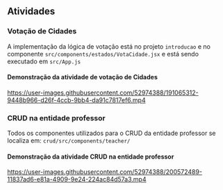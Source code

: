 ## Atividades

### Votação de Cidades

A implementação da lógica de votação está no projeto `introducao` e no componente `src/components/estados/VotaCidade.jsx` e está sendo executado em `src/App.js`

#### Demonstração da atividade de votação de Cidades

https://user-images.githubusercontent.com/52974388/191065312-9448b966-d26f-4ccb-9bb4-da91c7817ef6.mp4



### CRUD na entidade professor

Todos os componentes utilizados para o CRUD da entidade professor se localiza em: `crud/src/components/teacher/`


#### Demonstração da atividade CRUD na entidade professor


https://user-images.githubusercontent.com/52974388/200572489-11837ad6-e81a-4909-9e24-224ac84d57a3.mp4




